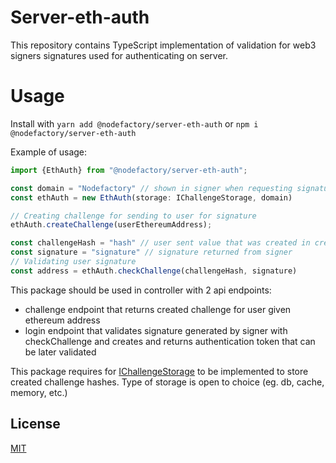 # Server-eth-auth

This repository contains TypeScript implementation of validation for web3 signers
signatures used for authenticating on server.

# Usage

Install with `yarn add @nodefactory/server-eth-auth` or `npm i @nodefactory/server-eth-auth`

Example of usage:

```typescript
import {EthAuth} from "@nodefactory/server-eth-auth";

const domain = "Nodefactory" // shown in signer when requesting signature
const ethAuth = new EthAuth(storage: IChallengeStorage, domain)

// Creating challenge for sending to user for signature
ethAuth.createChallenge(userEthereumAddress);

const challengeHash = "hash" // user sent value that was created in createChallenge under challenge.message.value
const signature = "signature" // signature returned from signer
// Validating user signature
const address = ethAuth.checkChallenge(challengeHash, signature)
```

This package should be used in controller with 2 api endpoints:
 - challenge endpoint that returns created challenge for user given ethereum address
 - login endpoint that validates signature generated by signer with checkChallenge and creates and returns authentication token that can be later validated

This package requires for [IChallengeStorage](src/@types/index.d.ts) to be implemented to store created challenge hashes. Type of storage is open to choice (eg. db, cache, memory, etc.)

## License

[MIT](LICENSE)
